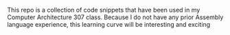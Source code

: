 This repo is a collection of code snippets that have been used in my Computer Architecture 307 class.
Because I do not have any prior Assembly language experience, this learning curve will be interesting and exciting
